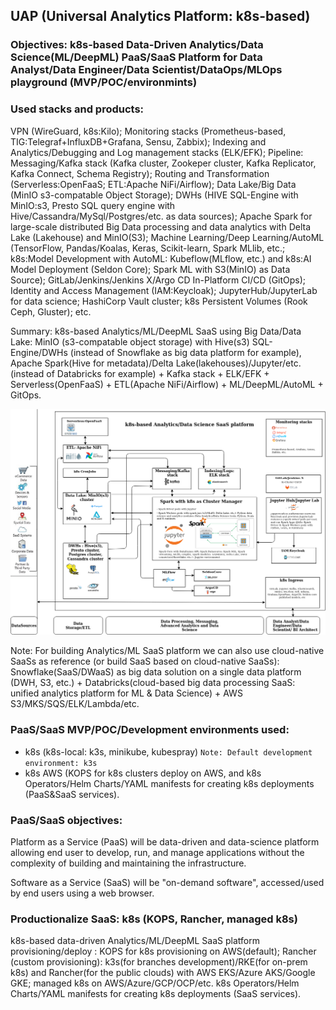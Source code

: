 ## UAP (Universal Analytics Platform: k8s-based)

### Objectives: k8s-based Data-Driven Analytics/Data Science(ML/DeepML) PaaS/SaaS Platform for Data Analyst/Data Engineer/Data Scientist/DataOps/MLOps playground (MVP/POC/environmints)

### Used stacks and products:

VPN (WireGuard, k8s:Kilo); Monitoring stacks (Prometheus-based, TIG:Telegraf+InfluxDB+Grafana, Sensu, Zabbix); Indexing and Analytics/Debugging and Log management stacks (ELK/EFK); Pipeline: Messaging/Kafka stack (Kafka cluster, Zookeper cluster, Kafka Replicator, Kafka Connect, Schema Registry); Routing and Transformation (Serverless:OpenFaaS; ETL:Apache NiFi/Airflow); Data Lake/Big Data (MinIO s3-compatable Object Storage); DWHs (HIVE SQL-Engine with MinIO:s3, Presto SQL query engine with Hive/Cassandra/MySql/Postgres/etc. as data sources); Apache Spark for large-scale distributed Big Data processing and data analytics with Delta Lake (Lakehouse) and MinIO(S3); Machine Learning/Deep Learning/AutoML (TensorFlow, Pandas/Koalas, Keras, Scikit-learn, Spark MLlib, etc.; k8s:Model Development with AutoML: Kubeflow(MLflow, etc.) and k8s:AI Model Deployment (Seldon Core); Spark ML with S3(MinIO) as Data Source); GitLab/Jenkins/Jenkins X/Argo CD In-Platform CI/CD (GitOps); Identity and Access Management (IAM:Keycloak); JupyterHub/JupyterLab for data science; HashiCorp Vault cluster; k8s Persistent Volumes (Rook Ceph, Gluster); etc.

Summary: k8s-based Analytics/ML/DeepML SaaS using Big Data/Data Lake: MinIO (s3-compatable object storage) with Hive(s3) SQL-Engine/DWHs (instead of Snowflake as big data platform for example), Apache Spark(Hive for metadata)/Delta Lake(lakehouses)/Jupyter/etc. (instead of Databricks for example) + Kafka stack + ELK/EFK + Serverless(OpenFaaS) + ETL(Apache NiFi/Airflow) + ML/DeepML/AutoML + GitOps. 

<img src="https://github.com/adavarski/k8s-UAP/blob/main/k8s/003-pictures/saas-v3.0.0.png" width="900">

Note: For building Analytics/ML SaaS platform we can also use cloud-native SaaSs as reference (or build SaaS based on cloud-native SaaSs): Snowflake(SaaS/DWaaS) as big data solution on a single data platform (DWH, S3, etc.) + Databricks(cloud-based big data processing SaaS: unified analytics platform for ML & Data Science) + AWS S3/MKS/SQS/ELK/Lambda/etc.


### PaaS/SaaS MVP/POC/Development environments used:

- k8s (k8s-local: k3s, minikube, kubespray) `Note: Default development environment: k3s` 
- k8s AWS (KOPS for k8s clusters deploy on AWS, and k8s Operators/Helm Charts/YAML manifests for creating k8s deployments (PaaS&SaaS services).  

### PaaS/SaaS objectives:

Platform as a Service (PaaS) will be data-driven and data-science platform allowing end user to develop, run, and manage applications without the complexity of building and maintaining the infrastructure.

Software as a Service (SaaS) will be "on-demand software", accessed/used by end users using a web browser.

### Productionalize SaaS: k8s (KOPS, Rancher, managed k8s)

k8s-based data-driven Analytics/ML/DeepML SaaS platform provisioning/deploy : KOPS for k8s provisioning on AWS(default); Rancher (custom provisioning): k3s(for branches development)/RKE(for on-prem k8s) and Rancher(for the public clouds) with AWS EKS/Azure AKS/Google GKE; managed k8s on AWS/Azure/GCP/OCP/etc. k8s Operators/Helm Charts/YAML manifests for creating k8s deployments (SaaS services).





